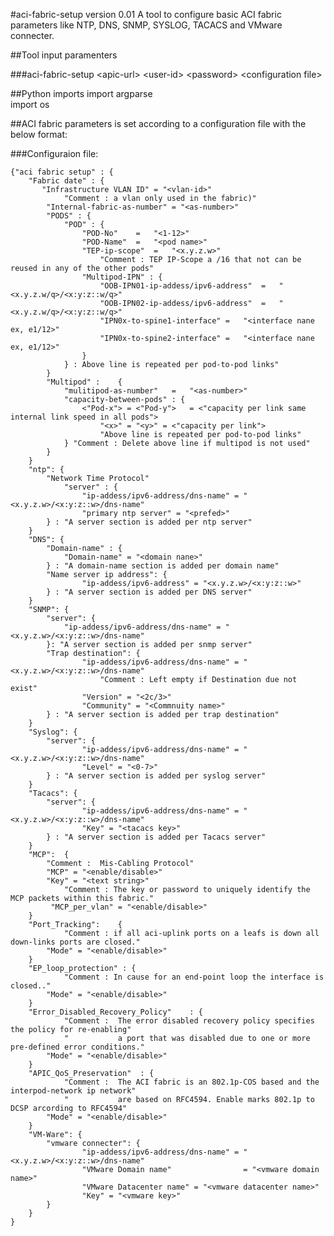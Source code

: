 #aci-fabric-setup version 0.01
A tool to configure basic ACI fabric parameters like NTP, DNS, SNMP, SYSLOG, TACACS and VMware connecter.
##Tool input paramenters

###aci-fabric-setup \<apic-url> \<user-id> \<password> \<configuration file>##Python imports
import argparse  
import os##ACI fabric parameters is set according to a configuration file with the below format:
###Configuraion file:

	{"aci fabric setup" : {
		"Fabric date" : {
		   "Infrastructure VLAN ID" = "<vlan-id>"
		   		"Comment : a vlan only used in the fabric)"
		   	"Internal-fabric-as-number" = "<as-number>" 
			"PODS" : {
				"POD" : {
					"POD-No"	=	"<1-12>"
					"POD-Name"	=	"<pod name>"
					"TEP-ip-scope"	=	"<x.y.z.w>"
						"Comment : TEP IP-Scope a /16 that not can be reused in any of the other pods"
					"Multipod-IPN" : {
						"OOB-IPN01-ip-addess/ipv6-address"	=	"<x.y.z.w/q>/<x:y:z::w/q>"
						"OOB-IPN02-ip-addess/ipv6-address"	=	"<x.y.z.w/q>/<x:y:z::w/q>"
						"IPN0x-to-spine1-interface"	=	"<interface nane ex, e1/12>"
						"IPN0x-to-spine2-interface"	=	"<interface nane ex, e1/12>"
					} 
				} : Above line is repeated per pod-to-pod links"
			}
			"Multipod" :	{
			  	"mulitipod-as-number"	=	"<as-number>" 
				"capacity-between-pods" : { 
					<"Pod-x"> = <"Pod-y">	= <"capacity per link same internal link speed in all pods">
						"<x>" = "<y>" = <"capacity per link">
						"Above line is repeated per pod-to-pod links"
				} "Comment : Delete above line if multipod is not used"
			}
		}
		"ntp": {
			"Network Time Protocol"
				"server" : { 
      				"ip-addess/ipv6-address/dns-name" = "<x.y.z.w>/<x:y:z::w>/dns-name"
      				"primary ntp server" = "<prefed>"
      		} : "A server section is added per ntp server"
     	}
		"DNS": {
			"Domain-name" : {
				"Domain-name" = "<domain nane>"
			} : "A domain-name section is added per domain name"
			"Name server ip address": { 
      				"ip-addess/ipv6-address" = "<x.y.z.w>/<x:y:z::w>"
    		} : "A server section is added per DNS server"
    	}
    	"SNMP": {
			"server": { 
      			"ip-addess/ipv6-address/dns-name" = "<x.y.z.w>/<x:y:z::w>/dns-name"
    		}: "A server section is added per snmp server"
			"Trap destination": {
      				"ip-addess/ipv6-address/dns-name" = "<x.y.z.w>/<x:y:z::w>/dns-name"
						"Comment : Left empty if Destination due not exist"
					"Version" = "<2c/3>"
					"Community" = "<Commnuity name>"
    		} : "A server section is added per trap destination"
    	}
		"Syslog": {
			"server": { 
      				"ip-addess/ipv6-address/dns-name" = "<x.y.z.w>/<x:y:z::w>/dns-name"
					"Level" = "<0-7>"
    		} : "A server section is added per syslog server"
    	}
		"Tacacs": {
			"server": { 
      				"ip-addess/ipv6-address/dns-name" = "<x.y.z.w>/<x:y:z::w>/dns-name"
					"Key" = "<tacacs key>"
    		} : "A server section is added per Tacacs server"
    	} 
		"MCP":	{
			"Comment :  Mis-Cabling Protocol" 
			"MCP" = "<enable/disable>"
			"Key" = "<text string>"
				"Comment : The key or password to uniquely identify the MCP packets within this fabric."
			 "MCP_per_vlan" = "<enable/disable>"
		}
		"Port_Tracking":	{
				"Comment : if all aci-uplink ports on a leafs is down all down-links ports are closed."
			"Mode" = "<enable/disable>"
		}
		"EP_loop_protection" : {
				"Comment : In cause for an end-point loop the interface is closed.."
			"Mode" = "<enable/disable>"
		}
		"Error_Disabled_Recovery_Policy"	: {
				"Comment : 	The error disabled recovery policy specifies the policy for re-enabling"
				"			a port that was disabled due to one or more pre-defined error conditions."
			"Mode" = "<enable/disable>"
		}
 		"APIC_QoS_Preservation"	 : {
				"Comment :	The ACI fabric is an 802.1p-COS based and the interpod-network ip network"
				"			are based on RFC4594. Enable marks 802.1p to DCSP arcording to RFC4594"
			"Mode" = "<enable/disable>"
		}	
		"VM-Ware": {
			"vmware connecter": { 
      				"ip-addess/ipv6-address/dns-name" = "<x.y.z.w>/<x:y:z::w>/dns-name"
					"VMware Domain name"				= "<vmware domain name>"
					"VMware Datacenter name" = "<vmware datacenter name>"
					"Key" = "<vmware key>"
    		}
    	}
    }